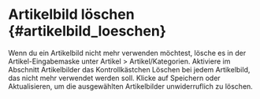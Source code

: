 # Artikelbild löschen {#artikelbild_loeschen}

Wenn du ein Artikelbild nicht mehr verwenden möchtest, lösche es in der Artikel-Eingabemaske unter Artikel \> Artikel/Kategorien. Aktiviere im Abschnitt Artikelbilder das Kontrollkästchen Löschen bei jedem Artikelbild, das nicht mehr verwendet werden soll. Klicke auf Speichern oder Aktualisieren, um die ausgewählten Artikelbilder unwiderruflich zu löschen.



